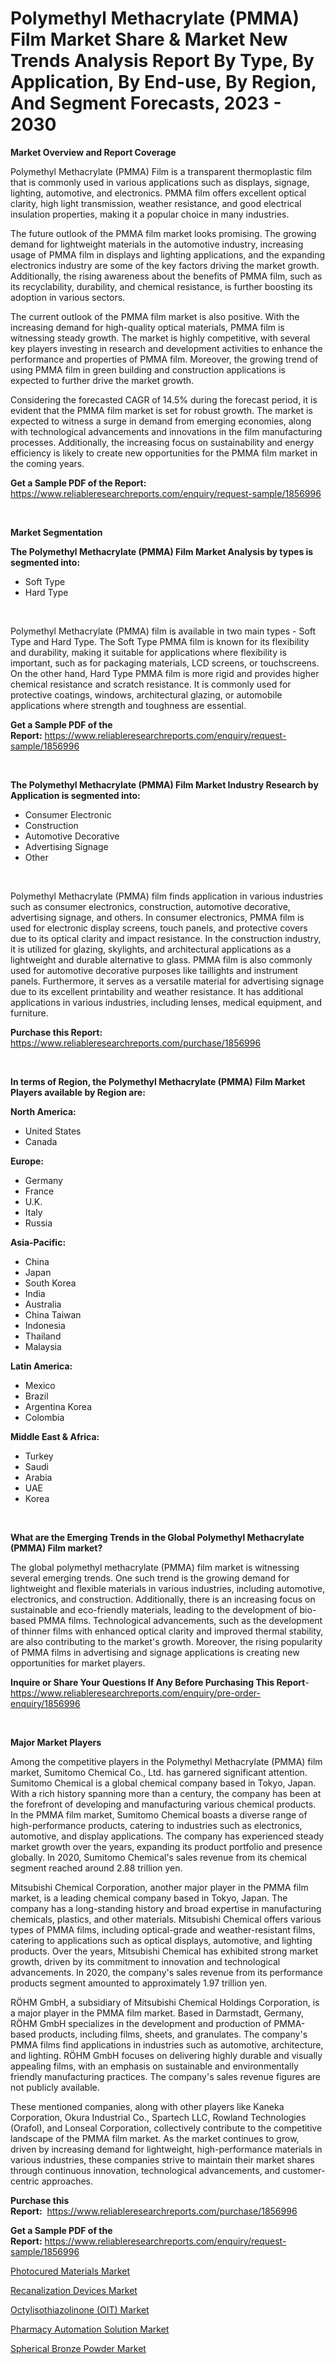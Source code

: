 <p><h1>Polymethyl Methacrylate (PMMA) Film Market Share & Market New Trends Analysis Report By Type, By Application, By End-use, By Region, And Segment Forecasts, 2023 - 2030</h1></p><p><strong>Market Overview and Report Coverage</strong></p>
<p><p>Polymethyl Methacrylate (PMMA) Film is a transparent thermoplastic film that is commonly used in various applications such as displays, signage, lighting, automotive, and electronics. PMMA film offers excellent optical clarity, high light transmission, weather resistance, and good electrical insulation properties, making it a popular choice in many industries.</p><p>The future outlook of the PMMA film market looks promising. The growing demand for lightweight materials in the automotive industry, increasing usage of PMMA film in displays and lighting applications, and the expanding electronics industry are some of the key factors driving the market growth. Additionally, the rising awareness about the benefits of PMMA film, such as its recyclability, durability, and chemical resistance, is further boosting its adoption in various sectors.</p><p>The current outlook of the PMMA film market is also positive. With the increasing demand for high-quality optical materials, PMMA film is witnessing steady growth. The market is highly competitive, with several key players investing in research and development activities to enhance the performance and properties of PMMA film. Moreover, the growing trend of using PMMA film in green building and construction applications is expected to further drive the market growth.</p><p>Considering the forecasted CAGR of 14.5% during the forecast period, it is evident that the PMMA film market is set for robust growth. The market is expected to witness a surge in demand from emerging economies, along with technological advancements and innovations in the film manufacturing processes. Additionally, the increasing focus on sustainability and energy efficiency is likely to create new opportunities for the PMMA film market in the coming years.</p></p>
<p><strong>Get a Sample PDF of the Report:</strong> <a href="https://www.reliableresearchreports.com/enquiry/request-sample/1856996">https://www.reliableresearchreports.com/enquiry/request-sample/1856996</a></p>
<p>&nbsp;</p>
<p><strong>Market Segmentation</strong></p>
<p><strong>The Polymethyl Methacrylate (PMMA) Film Market Analysis by types is segmented into:</strong></p>
<p><ul><li>Soft Type</li><li>Hard Type</li></ul></p>
<p>&nbsp;</p>
<p><p>Polymethyl Methacrylate (PMMA) film is available in two main types - Soft Type and Hard Type. The Soft Type PMMA film is known for its flexibility and durability, making it suitable for applications where flexibility is important, such as for packaging materials, LCD screens, or touchscreens. On the other hand, Hard Type PMMA film is more rigid and provides higher chemical resistance and scratch resistance. It is commonly used for protective coatings, windows, architectural glazing, or automobile applications where strength and toughness are essential.</p></p>
<p><strong>Get a Sample PDF of the Report:</strong>&nbsp;<a href="https://www.reliableresearchreports.com/enquiry/request-sample/1856996">https://www.reliableresearchreports.com/enquiry/request-sample/1856996</a></p>
<p>&nbsp;</p>
<p><strong>The Polymethyl Methacrylate (PMMA) Film Market Industry Research by Application is segmented into:</strong></p>
<p><ul><li>Consumer Electronic</li><li>Construction</li><li>Automotive Decorative</li><li>Advertising Signage</li><li>Other</li></ul></p>
<p>&nbsp;</p>
<p><p>Polymethyl Methacrylate (PMMA) film finds application in various industries such as consumer electronics, construction, automotive decorative, advertising signage, and others. In consumer electronics, PMMA film is used for electronic display screens, touch panels, and protective covers due to its optical clarity and impact resistance. In the construction industry, it is utilized for glazing, skylights, and architectural applications as a lightweight and durable alternative to glass. PMMA film is also commonly used for automotive decorative purposes like taillights and instrument panels. Furthermore, it serves as a versatile material for advertising signage due to its excellent printability and weather resistance. It has additional applications in various industries, including lenses, medical equipment, and furniture.</p></p>
<p><strong>Purchase this Report:</strong>&nbsp; <a href="https://www.reliableresearchreports.com/purchase/1856996">https://www.reliableresearchreports.com/purchase/1856996</a></p>
<p>&nbsp;</p>
<p><strong>In terms of Region, the Polymethyl Methacrylate (PMMA) Film Market Players available by Region are:</strong></p>
<p>
    <p> <strong> North America: </strong>
        <ul>
            <li>United States</li>
            <li>Canada</li>
        </ul>
        </p> 
    <p> <strong> Europe: </strong>
        <ul>
            <li>Germany</li>
            <li>France</li>
            <li>U.K.</li>
            <li>Italy</li>
            <li>Russia</li>
        </ul>
        </p> 
    <p> <strong> Asia-Pacific: </strong>
        <ul>
            <li>China</li>
            <li>Japan</li>
            <li>South Korea</li>
            <li>India</li>
            <li>Australia</li>
            <li>China Taiwan</li>
            <li>Indonesia</li>
            <li>Thailand</li>
            <li>Malaysia</li>
        </ul>
        </p> 
    <p> <strong> Latin America: </strong>
        <ul>
            <li>Mexico</li>
            <li>Brazil</li>
            <li>Argentina Korea</li>
            <li>Colombia</li>
        </ul>
        </p> 
    <p> <strong> Middle East & Africa: </strong>
        <ul>
            <li>Turkey</li>
            <li>Saudi</li>
            <li>Arabia</li>
            <li>UAE</li>
            <li>Korea</li>
        </ul>
    </p>
    </p>
<p>&nbsp;</p>
<p><strong>What are the Emerging Trends in the Global Polymethyl Methacrylate (PMMA) Film market?</strong></p>
<p><p>The global polymethyl methacrylate (PMMA) film market is witnessing several emerging trends. One such trend is the growing demand for lightweight and flexible materials in various industries, including automotive, electronics, and construction. Additionally, there is an increasing focus on sustainable and eco-friendly materials, leading to the development of bio-based PMMA films. Technological advancements, such as the development of thinner films with enhanced optical clarity and improved thermal stability, are also contributing to the market's growth. Moreover, the rising popularity of PMMA films in advertising and signage applications is creating new opportunities for market players.</p></p>
<p><strong>Inquire or Share Your Questions If Any Before Purchasing This Report</strong>- <a href="https://www.reliableresearchreports.com/enquiry/pre-order-enquiry/1856996">https://www.reliableresearchreports.com/enquiry/pre-order-enquiry/1856996</a></p>
<p>&nbsp;</p>
<p><strong>Major Market Players</strong></p>
<p><p>Among the competitive players in the Polymethyl Methacrylate (PMMA) film market, Sumitomo Chemical Co., Ltd. has garnered significant attention. Sumitomo Chemical is a global chemical company based in Tokyo, Japan. With a rich history spanning more than a century, the company has been at the forefront of developing and manufacturing various chemical products. In the PMMA film market, Sumitomo Chemical boasts a diverse range of high-performance products, catering to industries such as electronics, automotive, and display applications. The company has experienced steady market growth over the years, expanding its product portfolio and presence globally. In 2020, Sumitomo Chemical's sales revenue from its chemical segment reached around 2.88 trillion yen.</p><p>Mitsubishi Chemical Corporation, another major player in the PMMA film market, is a leading chemical company based in Tokyo, Japan. The company has a long-standing history and broad expertise in manufacturing chemicals, plastics, and other materials. Mitsubishi Chemical offers various types of PMMA films, including optical-grade and weather-resistant films, catering to applications such as optical displays, automotive, and lighting products. Over the years, Mitsubishi Chemical has exhibited strong market growth, driven by its commitment to innovation and technological advancements. In 2020, the company's sales revenue from its performance products segment amounted to approximately 1.97 trillion yen.</p><p>RÖHM GmbH, a subsidiary of Mitsubishi Chemical Holdings Corporation, is a major player in the PMMA film market. Based in Darmstadt, Germany, RÖHM GmbH specializes in the development and production of PMMA-based products, including films, sheets, and granulates. The company's PMMA films find applications in industries such as automotive, architecture, and lighting. RÖHM GmbH focuses on delivering highly durable and visually appealing films, with an emphasis on sustainable and environmentally friendly manufacturing practices. The company's sales revenue figures are not publicly available.</p><p>These mentioned companies, along with other players like Kaneka Corporation, Okura Industrial Co., Spartech LLC, Rowland Technologies (Orafol), and Lonseal Corporation, collectively contribute to the competitive landscape of the PMMA film market. As the market continues to grow, driven by increasing demand for lightweight, high-performance materials in various industries, these companies strive to maintain their market shares through continuous innovation, technological advancements, and customer-centric approaches.</p></p>
<p><strong>Purchase this Report:</strong>&nbsp;&nbsp;<a href="https://www.reliableresearchreports.com/purchase/1856996">https://www.reliableresearchreports.com/purchase/1856996</a></p>
<p></p>
<p><strong>Get a Sample PDF of the Report:</strong>&nbsp;<a href="https://www.reliableresearchreports.com/enquiry/request-sample/1856996">https://www.reliableresearchreports.com/enquiry/request-sample/1856996</a></p>
<p><p><a href="https://www.linkedin.com/pulse/photocured-materials-market-size-share-amp-trends-analysis-1gffe/">Photocured Materials Market</a></p><p><a href="https://medium.com/@santoshh992151/recanalization-devices-market-the-key-to-successful-business-strategy-forecast-till-2030-92794dd06f29">Recanalization Devices Market</a></p><p><a href="https://www.linkedin.com/pulse/octylisothiazolinone-oit-market-size-growth-forecast-from-zouge/">Octylisothiazolinone (OIT) Market</a></p><p><a href="https://medium.com/@shivay151299/decoding-pharmacy-automation-solution-market-metrics-market-share-trends-and-growth-patterns-26f8895185fd">Pharmacy Automation Solution Market</a></p><p><a href="https://www.linkedin.com/pulse/spherical-bronze-powder-market-share-amp-new-trends-analysis-1sdze/">Spherical Bronze Powder Market</a></p></p>